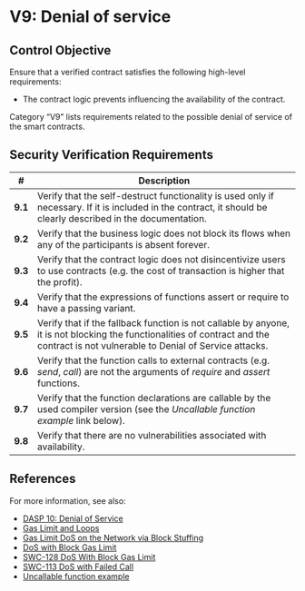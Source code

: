 # V9: Denial of service

## Control Objective

Ensure that a verified contract satisfies the following high-level requirements:
* The contract logic prevents influencing the availability of the contract.

Category “V9” lists requirements related to the possible denial of service of the smart contracts.

## Security Verification Requirements

| # | Description |
| --- | --- |
| **9.1** | Verify that the self-destruct functionality is used only if necessary. If it is included in the contract, it should be clearly described in the documentation. | 
| **9.2** | Verify that the business logic does not block its flows when any of the participants is absent forever.  | 
| **9.3** | Verify that the contract logic does not disincentivize users to use contracts (e.g. the cost of transaction is higher that the profit). | 
| **9.4** | Verify that the expressions of functions assert or require to have a passing variant. | 
| **9.5** | Verify that if the fallback function is not callable by anyone, it is not blocking the functionalities of contract and the contract is not vulnerable to Denial of Service attacks. | 
| **9.6** | Verify that the function calls to external contracts (e.g. *send*, *call*) are not the arguments of *require* and *assert* functions. | 
| **9.7** | Verify that the function declarations are callable by the used compiler version (see the *Uncallable function example* link below). |
| **9.8** | Verify that there are no vulnerabilities associated with availability. | 

## References

For more information, see also:

* [DASP 10: Denial of Service](https://www.dasp.co/#item-5)
* [Gas Limit and Loops](https://solidity.readthedocs.io/en/v0.5.10/security-considerations.html#gas-limit-and-loops)
* [Gas Limit DoS on the Network via Block Stuffing](https://consensys.github.io/smart-contract-best-practices/known_attacks/#gas-limit-dos-on-the-network-via-block-stuffing)
* [DoS with Block Gas Limit](https://consensys.github.io/smart-contract-best-practices/known_attacks/#dos-with-block-gas-limit)
* [SWC-128 DoS With Block Gas Limit](https://smartcontractsecurity.github.io/SWC-registry/docs/SWC-128)
* [SWC-113 DoS with Failed Call](https://smartcontractsecurity.github.io/SWC-registry/docs/SWC-113)
* [Uncallable function example](https://github.com/ethereum/EIPs/issues/820#issuecomment-454021564)
